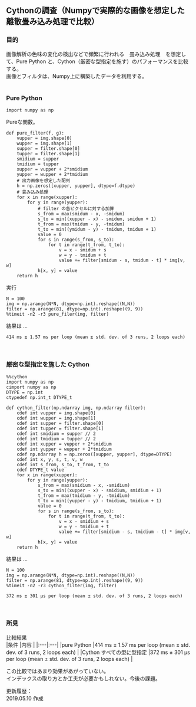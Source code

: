 ## Cythonの調査（Numpyで実際的な画像を想定した離散畳み込み処理で比較）

### 目的
画像解析の色味の変化の検出などで頻繁に行われる　畳み込み処理　を想定して、Pure Python と、Cython（厳密な型指定を施す）のパフォーマンスを比較する。  
画像とフィルタは、Numpy上に構築したデータを利用する。  
<br>

### Pure Python
``` Jpyter Notebook
import numpy as np
```

Pureな関数。  
``` Jpyter Notebook
def pure_filter(f, g):
    vupper = img.shape[0]
    wupper = img.shape[1]
    supper = filter.shape[0]
    tupper = filter.shape[1]
    smidium = supper
    tmidium = tupper
    xupper = vupper + 2*smidium
    yupper = wupper + 2*tmidium
    # 出力画像を想定した配列
    h = np.zeros([xupper, yupper], dtype=f.dtype)
    # 畳み込み処理
    for x in range(xupper):
        for y in range(yupper):
            # filter の各ピクセルに対する加算
            s_from = max(smidum - x, -smidum)
            s_to = min((xupper - x) - smidum, smidum + 1)
            t_from = max(tmidum - y, -tmidum)
            t_to = min((ymidum - y) - tmidum, tmidum + 1)
            value = 0
            for s in range(s_from, s_to):
                for t in range(t_from, t_to):
                    v = x - smidum + s
                    w = y - tmidum + t
                    value += filter[smidum - s, tmidum - t] * img[v, w]
            h[x, y] = value
    return h
```

実行
``` Jpyter Notebook
N = 100
img = np.arange(N*N, dtype=np.int).reshape((N,N))
filter = np.arange(81, dtype=np.int).reshape((9, 9))
%timeit -n2 -r3 pure_filer(img, filter)
```

結果は ...
``` Jpyter Notebook
414 ms ± 1.57 ms per loop (mean ± std. dev. of 3 runs, 2 loops each)
```
<br>

### 厳密な型指定を施した Cython
``` Jpyter Notebook
%%cython
import numpy as np
cimport numpy as np
DTYPE = np.int
ctypedef np.int_t DTYPE_t

def cython_filter(np.ndarray img, np.ndarray filter):
    cdef int vupper = img.shape[0]
    cdef int wupper = img.shape[1]
    cdef int supper = filter.shape[0]
    cdef int tupper = filter.shape[1]
    cdef int smidium = supper // 2
    cdef int tmidium = tupper // 2
    cdef int xupper = vupper + 2*smidium
    cdef int yupper = wupper + 2*tmidium
    cdef np.ndarray h = np.zeros([xupper, yupper], dtype=DTYPE)
    cdef int x, y, s, t, v, w
    cdef int s_from, s_to, t_from, t_to
    cdef DTYPE_t value
    for x in range(xupper):
        for y in range(yupper):
            s_from = max(smidium - x, -smidium)
            s_to = min((xupper - x) - smidium, smidium + 1)
            t_from = max(tmidium - y, -tmidium)
            t_to = min((yupper - y) - tmidium, tmidium + 1)
            value = 0
            for s in range(s_from, s_to):
                for t in range(t_from, t_to):
                    v = x - smidium + s
                    w = y - tmidium + t
                    value += filter[smidium - s, tmidium - t] * img[v, w]
            h[x, y] = value
    return h
```

結果は ...
``` Jpyter Notebook
N = 100
img = np.arange(N*N, dtype=np.int).reshape((N,N))
filter = np.arange(81, dtype=np.int).reshape((9, 9))
%timeit -n2 -r3 cython_filter(img, filter)

372 ms ± 301 µs per loop (mean ± std. dev. of 3 runs, 2 loops each)
```
<br>

### 所見
比較結果  
|条件  |内容  |
|:---|:---|
|pure Python  |414 ms ± 1.57 ms per loop (mean ± std. dev. of 3 runs, 2 loops each)  |
|Cython すべての型に型指定  |372 ms ± 301 µs per loop (mean ± std. dev. of 3 runs, 2 loops each)  |  

この比較ではあまり効果があがっていない。  
インデックスの取り方とか工夫が必要かもしれない。今後の課題。  

更新履歴：  
2019.05.10 作成
